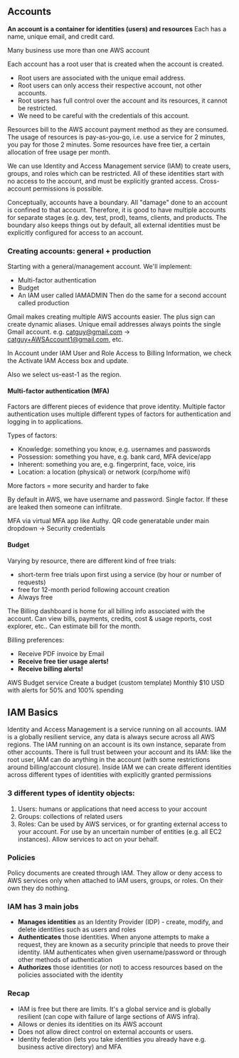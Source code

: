 ## Accounts

**An account is a container for identities (users) and resources**
Each has a name, unique email, and credit card.

Many business use more than one AWS account

Each account has a root user that is created when the account is created. 
- Root users are associated with the unique email address. 
- Root users can only access their respective account, not other accounts. 
- Root users has full control over the account and its resources, it cannot be restricted. 
- We need to be careful with the credentials of this account.

Resources bill to the AWS account payment method as they are consumed. The usage of resources is pay-as-you-go, i.e. use a service for 2 minutes, you pay for those 2 minutes. Some resources have free tier, a certain allocation of free usage per month.

We can use Identity and Access Management service (IAM) to create users, groups, and roles which can be restricted. All of these identities start with no access to the account, and must be explicitly granted access. Cross-account permissions is possible.

Conceptually, accounts have a boundary. All "damage" done to an account is confined to that account. Therefore, it is good to have multiple accounts for separate stages (e.g. dev, test, prod), teams, clients, and products. The boundary also keeps things out by default, all external identities must be explicitly configured for access to an account.

### Creating accounts: general + production

Starting with a general/management account. We'll implement:
* Multi-factor authentication
* Budget
* An IAM user called IAMADMIN
Then do the same for a second account called production

Gmail makes creating multiple AWS accounts easier. The plus sign can create dynamic aliases. Unique email addresses always points the single Gmail account.
e.g. catguy@gmail.com -> catguy+AWSAccount1@gmail.com, etc.

In Account under IAM User and Role Access to Billing Information, we check the Activate IAM Access box and update.

Also we select us-east-1 as the region.

#### Multi-factor authentication (MFA)

Factors are different pieces of evidence that prove identity.
Multiple factor authentication uses multiple different types of factors for authentication and logging in to applications.

Types of factors:
* Knowledge: something you know, e.g. usernames and passwords
* Possession: something you have, e.g. bank card, MFA device/app
* Inherent: something you are, e.g. fingerprint, face, voice, iris
* Location: a location (physical) or network (corp/home wifi)

More factors = more security and harder to fake

By default in AWS, we have username and password. Single factor.
If these are leaked then someone can infiltrate.

MFA via virtual MFA app like Authy. QR code generatable under main dropdown -> Security credentials

#### Budget

Varying by resource, there are different kind of free trials:
* short-term free trials upon first using a service (by hour or number of requests)
* free for 12-month period following account creation
* Always free

The Billing dashboard is home for all billing info associated with the account. Can view bills, payments, credits, cost & usage reports, cost explorer, etc.. Can estimate bill for the month.

Billing preferences: 
* Receive PDF invoice by Email
* **Receive free tier usage alerts!**
* **Receive billing alerts!**

AWS Budget service
Create a budget (custom template)
Monthly $10 USD with alerts for 50% and 100% spending

## IAM Basics

Identity and Access Management is a service running on all accounts.
IAM is a globally resilient service, any data is always secure across all AWS regions. 
The IAM running on an account is its own instance, separate from other accounts. 
There is full trust between your account and its IAM: like the root user, IAM can do anything in the account (with some restrictions around billing/account closure).
Inside IAM we can create different identities across different types of identities with explicitly granted permissions

### 3 different types of identity objects:
1. Users: humans or applications that need access to your account
2. Groups: collections of related users
3. Roles: Can be used by AWS services, or for granting external access to your account. For use by an uncertain number of entities (e.g. all EC2 instances). Allow services to act on your behalf.

### Policies
Policy documents are created through IAM. They allow or deny access to AWS services only when attached to IAM users, groups, or roles. On their own they do nothing.

### IAM has 3 main jobs
* **Manages identities** as an Identity Provider (IDP) - create, modify, and delete identities such as users and roles
* **Authenticates** those identities. When anyone attempts to make a request, they are known as a security principle that needs to prove their identity. IAM authenticates when given username/password or through other methods of authentication
* **Authorizes** those identities (or not) to access resources based on the policies associated with the identity

### Recap
* IAM is free but there are limits. It's a global service and is globally resilient (can cope with failure of large sections of AWS infra).
* Allows or denies its identities on its AWS account
* Does not allow direct control on external accounts or users.
* Identity federation (lets you take identities you already have e.g. business active directory) and MFA
